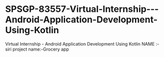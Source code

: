 # SPSGP-83557-Virtual-Internship---Android-Application-Development-Using-Kotlin
Virtual Internship - Android Application Development Using Kotlin
NAME :- siri
project name:-Grocery app
